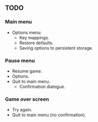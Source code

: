 ## TODO

### Main menu

* Options menu:
    * Key mappings.
    * Restore defaults.
    * Saving options to persistent storage.

### Pause menu

* Resume game.
* Options.
* Quit to main menu.
    * Confirmation dialogue.

### Game over screen

* Try again.
* Quit to main menu (no confirmation).
